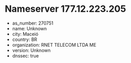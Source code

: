 # Nameserver 177.12.223.205

* as_number: 270751
* name: Unknown
* city: Maceió
* country: BR
* organization: RNET TELECOM LTDA ME
* version: Unknown
* dnssec: true
